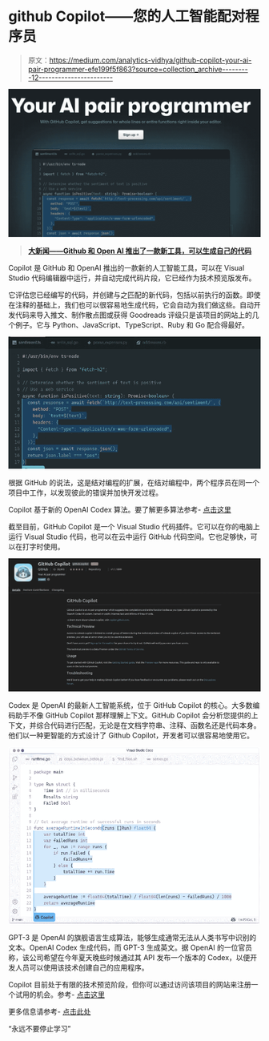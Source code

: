 # github Copilot——您的人工智能配对程序员

> 原文：<https://medium.com/analytics-vidhya/github-copilot-your-ai-pair-programmer-efe199f5f863?source=collection_archive---------12----------------------->

![](img/46d922c56c714a5406df8b37eba98935.png)

> [**大新闻——Github 和 Open AI 推出了一款新工具，可以生成自己的代码**](https://github.blog/2021-06-29-introducing-github-copilot-ai-pair-programmer/)

Copilot 是 GitHub 和 OpenAI 推出的一款新的人工智能工具，可以在 Visual Studio 代码编辑器中运行，并自动完成代码片段，它已经作为技术预览版发布。

它评估您已经编写的代码，并创建与之匹配的新代码，包括以前执行的函数。即使在注释的基础上，我们也可以很容易地生成代码，它会自动为我们做这些。自动开发代码来导入推文、制作散点图或获得 Goodreads 评级只是该项目的网站上的几个例子。它与 Python、JavaScript、TypeScript、Ruby 和 Go 配合得最好。

![](img/7262a4f7cfcb5f8d428bfcf0a559d2bb.png)

根据 GitHub 的说法，这是结对编程的扩展，在结对编程中，两个程序员在同一个项目中工作，以发现彼此的错误并加快开发过程。

Copilot 基于新的 OpenAI Codex 算法。要了解更多算法参考- [点击这里](https://www.cnbc.com/2021/06/29/microsoft-github-copilot-ai-offers-coding-suggestions.html)

截至目前，GitHub Copilot 是一个 Visual Studio 代码插件。它可以在你的电脑上运行 Visual Studio 代码，也可以在云中运行 GitHub 代码空间。它也足够快，可以在打字时使用。

![](img/ae89572cef4f659092ebbe5ef581da24.png)

Codex 是 OpenAI 的最新人工智能系统，位于 GitHub Copilot 的核心。大多数编码助手不像 GitHub Copilot 那样理解上下文。GitHub Copilot 会分析您提供的上下文，并综合代码进行匹配，无论是在文档字符串、注释、函数名还是代码本身。他们以一种更智能的方式设计了 Github Copilot，开发者可以很容易地使用它。

![](img/9f599f194dc85a63246de50ee8bffcfc.png)

GPT-3 是 OpenAI 的旗舰语言生成算法，能够生成通常无法从人类书写中识别的文本。OpenAI Codex 生成代码，而 GPT-3 生成英文。据 OpenAI 的一位官员称，该公司希望在今年夏天晚些时候通过其 API 发布一个版本的 Codex，以便开发人员可以使用该技术创建自己的应用程序。

Copilot 目前处于有限的技术预览阶段，但你可以通过访问该项目的网站来注册一个试用的机会。参考- [点击这里](https://copilot.github.com/)

更多信息请参考- [点击此处](https://copilot.github.com/)

“永远不要停止学习”